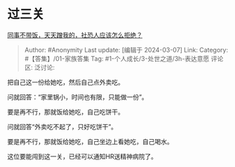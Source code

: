 # 过三关
[同事不带饭，天天蹭我的，社恐人应该怎么拒绝？](https://www.zhihu.com/question/600353143/answer/3421332403)

> Author: #Anonymity
> Last update: [编辑于 2024-03-07]
> Link:
> Category: #【答集】/01-家族答集
> Tag: #1-个人成长/3-处世之道/3h-表达意愿
> 评论区:
> 泛讨论:

把自己这一份给她吃，然后自己点外卖吃。

问就回答：“家里锅小，时间也有限，只能做一份”。

要是再不行，那就饭给她吃，自己吃饼干。

问就回答“外卖吃不起了，只好吃饼干”。

要是再不行，那就饭给她吃，自己坐边上看她吃，自己喝水。

这位要能闯到这一关，已经可以通知HR送精神病院了。
